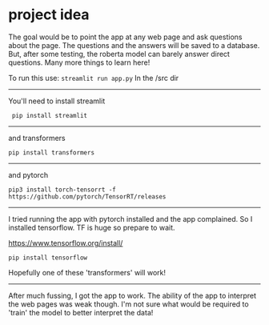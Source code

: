 
# project idea
The goal would be to point the app at any web page and ask questions about the page. The questions and the answers will be saved to a database. But, after some testing, the roberta model can barely answer direct questions. Many more things to learn here!


To run this use:
```streamlit run app.py```
In the /src dir

---

You'll need to install streamlit

``` pip install streamlit```

---

and transformers

```pip install transformers```

---

and pytorch

```pip3 install torch-tensorrt -f https://github.com/pytorch/TensorRT/releases```

---

I tried running the app with pytorch installed and the app complained. So I installed tensorflow. TF is huge so prepare to wait.

https://www.tensorflow.org/install/

```pip install tensorflow```

Hopefully one of these 'transformers' will work!

--- 

After much fussing, I got the app to work. The ability of the app to interpret the web pages was weak though. I'm not sure what would be required to 'train' the model to better interpret the data!


